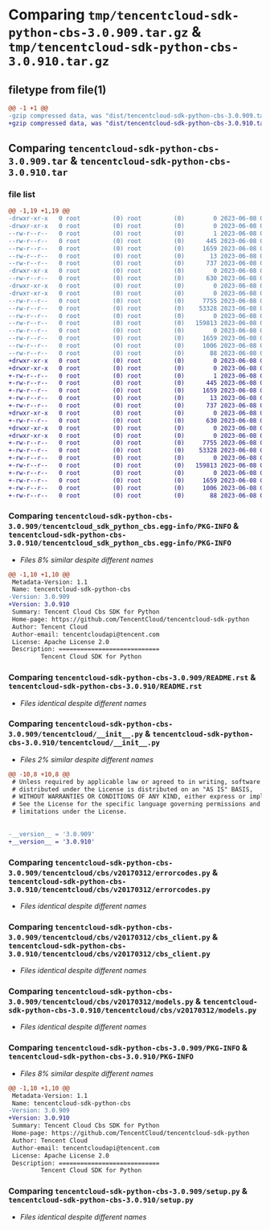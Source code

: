 # Comparing `tmp/tencentcloud-sdk-python-cbs-3.0.909.tar.gz` & `tmp/tencentcloud-sdk-python-cbs-3.0.910.tar.gz`

## filetype from file(1)

```diff
@@ -1 +1 @@
-gzip compressed data, was "dist/tencentcloud-sdk-python-cbs-3.0.909.tar", last modified: Thu Jun  8 00:19:24 2023, max compression
+gzip compressed data, was "dist/tencentcloud-sdk-python-cbs-3.0.910.tar", last modified: Thu Jun  8 09:04:43 2023, max compression
```

## Comparing `tencentcloud-sdk-python-cbs-3.0.909.tar` & `tencentcloud-sdk-python-cbs-3.0.910.tar`

### file list

```diff
@@ -1,19 +1,19 @@
-drwxr-xr-x   0 root         (0) root         (0)        0 2023-06-08 00:19:24.000000 tencentcloud-sdk-python-cbs-3.0.909/
-drwxr-xr-x   0 root         (0) root         (0)        0 2023-06-08 00:19:24.000000 tencentcloud-sdk-python-cbs-3.0.909/tencentcloud_sdk_python_cbs.egg-info/
--rw-r--r--   0 root         (0) root         (0)        1 2023-06-08 00:19:24.000000 tencentcloud-sdk-python-cbs-3.0.909/tencentcloud_sdk_python_cbs.egg-info/dependency_links.txt
--rw-r--r--   0 root         (0) root         (0)      445 2023-06-08 00:19:24.000000 tencentcloud-sdk-python-cbs-3.0.909/tencentcloud_sdk_python_cbs.egg-info/SOURCES.txt
--rw-r--r--   0 root         (0) root         (0)     1659 2023-06-08 00:19:24.000000 tencentcloud-sdk-python-cbs-3.0.909/tencentcloud_sdk_python_cbs.egg-info/PKG-INFO
--rw-r--r--   0 root         (0) root         (0)       13 2023-06-08 00:19:24.000000 tencentcloud-sdk-python-cbs-3.0.909/tencentcloud_sdk_python_cbs.egg-info/top_level.txt
--rw-r--r--   0 root         (0) root         (0)      737 2023-06-08 00:19:24.000000 tencentcloud-sdk-python-cbs-3.0.909/README.rst
-drwxr-xr-x   0 root         (0) root         (0)        0 2023-06-08 00:19:24.000000 tencentcloud-sdk-python-cbs-3.0.909/tencentcloud/
--rw-r--r--   0 root         (0) root         (0)      630 2023-06-08 00:19:24.000000 tencentcloud-sdk-python-cbs-3.0.909/tencentcloud/__init__.py
-drwxr-xr-x   0 root         (0) root         (0)        0 2023-06-08 00:19:24.000000 tencentcloud-sdk-python-cbs-3.0.909/tencentcloud/cbs/
-drwxr-xr-x   0 root         (0) root         (0)        0 2023-06-08 00:19:24.000000 tencentcloud-sdk-python-cbs-3.0.909/tencentcloud/cbs/v20170312/
--rw-r--r--   0 root         (0) root         (0)     7755 2023-06-08 00:19:24.000000 tencentcloud-sdk-python-cbs-3.0.909/tencentcloud/cbs/v20170312/errorcodes.py
--rw-r--r--   0 root         (0) root         (0)    53328 2023-06-08 00:19:24.000000 tencentcloud-sdk-python-cbs-3.0.909/tencentcloud/cbs/v20170312/cbs_client.py
--rw-r--r--   0 root         (0) root         (0)        0 2023-06-08 00:19:24.000000 tencentcloud-sdk-python-cbs-3.0.909/tencentcloud/cbs/v20170312/__init__.py
--rw-r--r--   0 root         (0) root         (0)   159813 2023-06-08 00:19:24.000000 tencentcloud-sdk-python-cbs-3.0.909/tencentcloud/cbs/v20170312/models.py
--rw-r--r--   0 root         (0) root         (0)        0 2023-06-08 00:19:24.000000 tencentcloud-sdk-python-cbs-3.0.909/tencentcloud/cbs/__init__.py
--rw-r--r--   0 root         (0) root         (0)     1659 2023-06-08 00:19:24.000000 tencentcloud-sdk-python-cbs-3.0.909/PKG-INFO
--rw-r--r--   0 root         (0) root         (0)     1006 2023-06-08 00:19:24.000000 tencentcloud-sdk-python-cbs-3.0.909/setup.py
--rw-r--r--   0 root         (0) root         (0)       88 2023-06-08 00:19:24.000000 tencentcloud-sdk-python-cbs-3.0.909/setup.cfg
+drwxr-xr-x   0 root         (0) root         (0)        0 2023-06-08 09:04:43.000000 tencentcloud-sdk-python-cbs-3.0.910/
+drwxr-xr-x   0 root         (0) root         (0)        0 2023-06-08 09:04:43.000000 tencentcloud-sdk-python-cbs-3.0.910/tencentcloud_sdk_python_cbs.egg-info/
+-rw-r--r--   0 root         (0) root         (0)        1 2023-06-08 09:04:43.000000 tencentcloud-sdk-python-cbs-3.0.910/tencentcloud_sdk_python_cbs.egg-info/dependency_links.txt
+-rw-r--r--   0 root         (0) root         (0)      445 2023-06-08 09:04:43.000000 tencentcloud-sdk-python-cbs-3.0.910/tencentcloud_sdk_python_cbs.egg-info/SOURCES.txt
+-rw-r--r--   0 root         (0) root         (0)     1659 2023-06-08 09:04:43.000000 tencentcloud-sdk-python-cbs-3.0.910/tencentcloud_sdk_python_cbs.egg-info/PKG-INFO
+-rw-r--r--   0 root         (0) root         (0)       13 2023-06-08 09:04:43.000000 tencentcloud-sdk-python-cbs-3.0.910/tencentcloud_sdk_python_cbs.egg-info/top_level.txt
+-rw-r--r--   0 root         (0) root         (0)      737 2023-06-08 09:04:43.000000 tencentcloud-sdk-python-cbs-3.0.910/README.rst
+drwxr-xr-x   0 root         (0) root         (0)        0 2023-06-08 09:04:43.000000 tencentcloud-sdk-python-cbs-3.0.910/tencentcloud/
+-rw-r--r--   0 root         (0) root         (0)      630 2023-06-08 09:04:43.000000 tencentcloud-sdk-python-cbs-3.0.910/tencentcloud/__init__.py
+drwxr-xr-x   0 root         (0) root         (0)        0 2023-06-08 09:04:43.000000 tencentcloud-sdk-python-cbs-3.0.910/tencentcloud/cbs/
+drwxr-xr-x   0 root         (0) root         (0)        0 2023-06-08 09:04:43.000000 tencentcloud-sdk-python-cbs-3.0.910/tencentcloud/cbs/v20170312/
+-rw-r--r--   0 root         (0) root         (0)     7755 2023-06-08 09:04:43.000000 tencentcloud-sdk-python-cbs-3.0.910/tencentcloud/cbs/v20170312/errorcodes.py
+-rw-r--r--   0 root         (0) root         (0)    53328 2023-06-08 09:04:43.000000 tencentcloud-sdk-python-cbs-3.0.910/tencentcloud/cbs/v20170312/cbs_client.py
+-rw-r--r--   0 root         (0) root         (0)        0 2023-06-08 09:04:43.000000 tencentcloud-sdk-python-cbs-3.0.910/tencentcloud/cbs/v20170312/__init__.py
+-rw-r--r--   0 root         (0) root         (0)   159813 2023-06-08 09:04:43.000000 tencentcloud-sdk-python-cbs-3.0.910/tencentcloud/cbs/v20170312/models.py
+-rw-r--r--   0 root         (0) root         (0)        0 2023-06-08 09:04:43.000000 tencentcloud-sdk-python-cbs-3.0.910/tencentcloud/cbs/__init__.py
+-rw-r--r--   0 root         (0) root         (0)     1659 2023-06-08 09:04:43.000000 tencentcloud-sdk-python-cbs-3.0.910/PKG-INFO
+-rw-r--r--   0 root         (0) root         (0)     1006 2023-06-08 09:04:43.000000 tencentcloud-sdk-python-cbs-3.0.910/setup.py
+-rw-r--r--   0 root         (0) root         (0)       88 2023-06-08 09:04:43.000000 tencentcloud-sdk-python-cbs-3.0.910/setup.cfg
```

### Comparing `tencentcloud-sdk-python-cbs-3.0.909/tencentcloud_sdk_python_cbs.egg-info/PKG-INFO` & `tencentcloud-sdk-python-cbs-3.0.910/tencentcloud_sdk_python_cbs.egg-info/PKG-INFO`

 * *Files 8% similar despite different names*

```diff
@@ -1,10 +1,10 @@
 Metadata-Version: 1.1
 Name: tencentcloud-sdk-python-cbs
-Version: 3.0.909
+Version: 3.0.910
 Summary: Tencent Cloud Cbs SDK for Python
 Home-page: https://github.com/TencentCloud/tencentcloud-sdk-python
 Author: Tencent Cloud
 Author-email: tencentcloudapi@tencent.com
 License: Apache License 2.0
 Description: ============================
         Tencent Cloud SDK for Python
```

### Comparing `tencentcloud-sdk-python-cbs-3.0.909/README.rst` & `tencentcloud-sdk-python-cbs-3.0.910/README.rst`

 * *Files identical despite different names*

### Comparing `tencentcloud-sdk-python-cbs-3.0.909/tencentcloud/__init__.py` & `tencentcloud-sdk-python-cbs-3.0.910/tencentcloud/__init__.py`

 * *Files 2% similar despite different names*

```diff
@@ -10,8 +10,8 @@
 # Unless required by applicable law or agreed to in writing, software
 # distributed under the License is distributed on an "AS IS" BASIS,
 # WITHOUT WARRANTIES OR CONDITIONS OF ANY KIND, either express or implied.
 # See the License for the specific language governing permissions and
 # limitations under the License.
 
 
-__version__ = '3.0.909'
+__version__ = '3.0.910'
```

### Comparing `tencentcloud-sdk-python-cbs-3.0.909/tencentcloud/cbs/v20170312/errorcodes.py` & `tencentcloud-sdk-python-cbs-3.0.910/tencentcloud/cbs/v20170312/errorcodes.py`

 * *Files identical despite different names*

### Comparing `tencentcloud-sdk-python-cbs-3.0.909/tencentcloud/cbs/v20170312/cbs_client.py` & `tencentcloud-sdk-python-cbs-3.0.910/tencentcloud/cbs/v20170312/cbs_client.py`

 * *Files identical despite different names*

### Comparing `tencentcloud-sdk-python-cbs-3.0.909/tencentcloud/cbs/v20170312/models.py` & `tencentcloud-sdk-python-cbs-3.0.910/tencentcloud/cbs/v20170312/models.py`

 * *Files identical despite different names*

### Comparing `tencentcloud-sdk-python-cbs-3.0.909/PKG-INFO` & `tencentcloud-sdk-python-cbs-3.0.910/PKG-INFO`

 * *Files 8% similar despite different names*

```diff
@@ -1,10 +1,10 @@
 Metadata-Version: 1.1
 Name: tencentcloud-sdk-python-cbs
-Version: 3.0.909
+Version: 3.0.910
 Summary: Tencent Cloud Cbs SDK for Python
 Home-page: https://github.com/TencentCloud/tencentcloud-sdk-python
 Author: Tencent Cloud
 Author-email: tencentcloudapi@tencent.com
 License: Apache License 2.0
 Description: ============================
         Tencent Cloud SDK for Python
```

### Comparing `tencentcloud-sdk-python-cbs-3.0.909/setup.py` & `tencentcloud-sdk-python-cbs-3.0.910/setup.py`

 * *Files identical despite different names*

